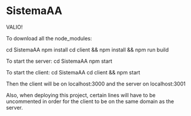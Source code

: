 # SistemaAA
VALIO!

To download all the node_modules:

cd SistemaAA
npm install
cd client && npm install && npm run build


To start the server:
cd SistemaAA
npm start

To start the client:
cd SistemaAA
cd client && npm start


Then the client will be on localhost:3000 and the server on localhost:3001

Also, when deploying this project, certain lines will have to be uncommented in order for the
client to be on the same domain as the server.
